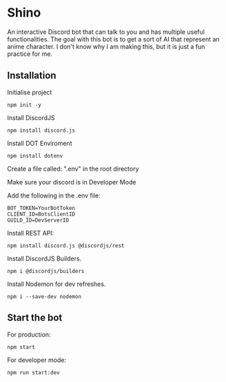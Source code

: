 # Shino
 An interactive Discord bot that can talk to you and has multiple useful functionalities. The goal with this bot is to get a sort of AI that represent an anime character. I don't know why I am making this, but it is just a fun practice for me.


## Installation
 Initialise project
 ```
 npm init -y
 ```

 Install DiscordJS
 ```
 npm install discord.js
 ```

 Install DOT Enviroment
 ```
 npm install dotenv
 ```

 Create a file called: ".env" in the root directory

 Make sure your discord is in Developer Mode
 
 Add the following in the .env file:
 ```
 BOT_TOKEN=YourBotToken
 CLIENT_ID=BotsClientID
 GUILD_ID=DevServerID
 ```

 Install REST API:
 ```
 npm install discord.js @discordjs/rest
 ```

 Install DiscordJS Builders.
 ```
 npm i @discordjs/builders
 ```

 Install Nodemon for dev refreshes.
 ```
 npm i --save-dev nodemon
 ```

## Start the bot
 For production:
 ```
 npm start
 ```
 
 For developer mode:
 ```
 npm run start:dev
 ```
